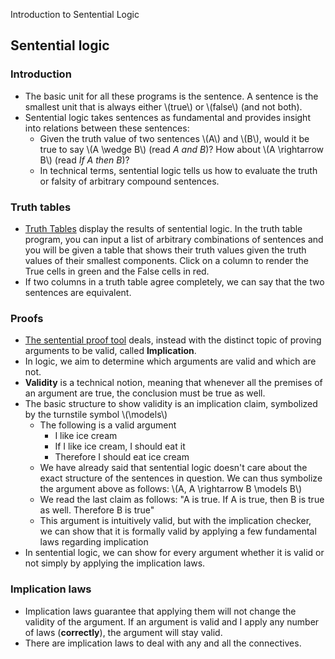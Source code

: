 Introduction to Sentential Logic

## Sentential logic

### Introduction
- The basic unit for all these programs is the sentence. A sentence is the smallest unit that is always either \\(true\\) or \\(false\\) (and not both).
- Sentential logic takes sentences as fundamental and provides insight into relations between these sentences:
  - Given the truth value of two sentences \\(A\\) and \\(B\\), would it be true to say \\(A \\wedge B\\) (read *A and B*)? How about \\(A \\rightarrow B\\) (read *If A then B*)?
  - In technical terms, sentential logic tells us how to evaluate the truth or falsity of arbitrary compound sentences.

### Truth tables

- [Truth Tables](/truthtables) display the results of sentential logic. In the truth table program, you can input a list of arbitrary combinations of sentences and you will be given a table that shows their truth values given the truth values of their smallest components. Click on a column to render the True cells in green and the False cells in red.
- If two columns in a truth table agree completely, we can say that the two sentences are equivalent.

### Proofs

- [The sentential proof tool](/sentential_logic) deals, instead with the distinct topic of proving arguments to be valid, called **Implication**.
- In logic, we aim to determine which arguments are valid and which are not.   
- **Validity** is a technical notion, meaning that whenever all the premises of an argument are true, the conclusion must be true as well.
- The basic structure to show validity is an implication claim, symbolized by the turnstile symbol \\(\\models\\)
    - The following is a valid argument
        - I like ice cream
        - If I like ice cream, I should eat it
        - Therefore I should eat ice cream
    - We have already said that sentential logic doesn't care about the exact structure of the sentences in question. We can thus symbolize the argument above as follows: \\(A, A \\rightarrow B \\models B\\)
    - We read the last claim as follows: "A is true. If A is true, then B is true as well. Therefore B is true"
    - This argument is intuitively valid, but with the implication checker, we can show that it is formally valid by applying a few fundamental laws regarding implication
- In sentential logic, we can show for every argument whether it is valid or not simply by applying the implication laws.
 
### Implication laws

- Implication laws guarantee that applying them will not change the validity of the argument. If an argument is valid and I apply any number of laws (**correctly**), the argument will stay valid.
- There are implication laws to deal with any and all the connectives.
